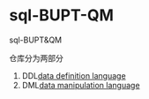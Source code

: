 # sql-BUPT-QM
sql-BUPT&amp;QM

仓库分为两部分
1. DDL[data definition language](https://github.com/WangWang318/sql-BUPT-QM/tree/main/sql/DDL)
2. DML[data manipulation language](https://github.com/WangWang318/sql-BUPT-QM/tree/main/sql/DML)
